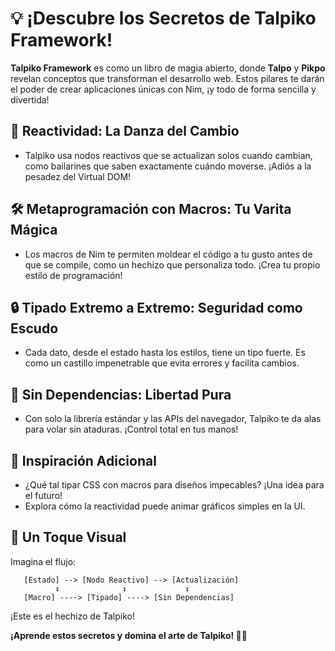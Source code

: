 # 💡 ¡Descubre los Secretos de Talpiko Framework!

**Talpiko Framework** es como un libro de magia abierto, donde **Talpo** y **Pikpo** revelan conceptos que transforman el desarrollo web. Estos pilares te darán el poder de crear aplicaciones únicas con Nim, ¡y todo de forma sencilla y divertida!

## 🚀 Reactividad: La Danza del Cambio
- Talpiko usa nodos reactivos que se actualizan solos cuando cambian, como bailarines que saben exactamente cuándo moverse. ¡Adiós a la pesadez del Virtual DOM!

## 🛠️ Metaprogramación con Macros: Tu Varita Mágica
- Los macros de Nim te permiten moldear el código a tu gusto antes de que se compile, como un hechizo que personaliza todo. ¡Crea tu propio estilo de programación!

## 🔒 Tipado Extremo a Extremo: Seguridad como Escudo
- Cada dato, desde el estado hasta los estilos, tiene un tipo fuerte. Es como un castillo impenetrable que evita errores y facilita cambios.

## 🚫 Sin Dependencias: Libertad Pura
- Con solo la librería estándar y las APIs del navegador, Talpiko te da alas para volar sin ataduras. ¡Control total en tus manos!

## 🌱 Inspiración Adicional
- ¿Qué tal tipar CSS con macros para diseños impecables? ¡Una idea para el futuro!
- Explora cómo la reactividad puede animar gráficos simples en la UI.

## 🎨 Un Toque Visual
Imagina el flujo:
```
   [Estado] --> [Nodo Reactivo] --> [Actualización]
          ↕              ↕             ↕
   [Macro] ----> [Tipado] ----> [Sin Dependencias]
```
¡Este es el hechizo de Talpiko!

**¡Aprende estos secretos y domina el arte de Talpiko! 🐾🎨**